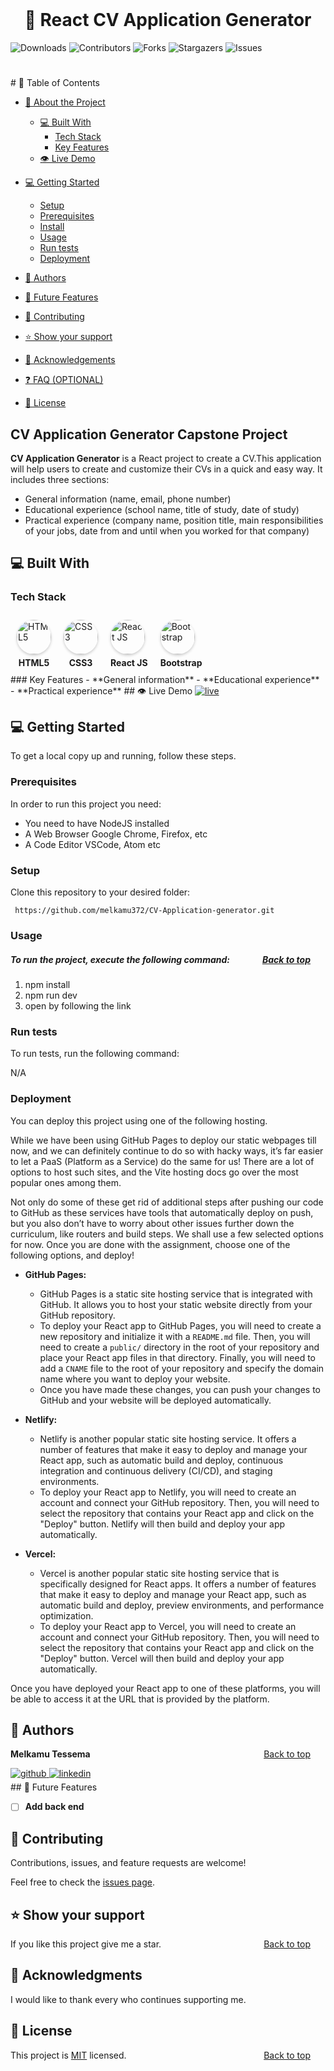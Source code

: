 <br>
<a name="readme-top"></a>
  <h1 align="center">
 🎯  React CV Application Generator <a name="about-project"></a>
  </h1>

  <p align="">

![Downloads](https://img.shields.io/github/downloads/melkamu372/CV-Application-generator/total) ![Contributors](https://img.shields.io/github/contributors/melkamu372/CV-Application-generator?color=dark-green) ![Forks](https://img.shields.io/github/forks/melkamu372/CV-Application-generator?style=social) ![Stargazers](https://img.shields.io/github/stars/melkamu372/CV-Application-generator?style=social) ![Issues](https://img.shields.io/github/issues/melkamu372/CV-Application-generator) 

<div align="">
 <h1></h1>
</div>
# 📗 Table of Contents

- [📖 About the Project](#about-project)

  - [💻  Built With](#built-with)
    - [Tech Stack](#tech-stack)
    - [Key Features](#key-features)
  - [👁 Live Demo](#live-demo)
- [💻 Getting Started](#getting-started)
  - [Setup](#setup)
  - [Prerequisites](#prerequisites)
  - [Install](#install)
  - [Usage](#usage)
  - [Run tests](#run-tests)
  - [Deployment](#deployment)
- [👥 Authors](#authors)
- [🔭 Future Features](#future-features)
- [🤝 Contributing](#contributing)
- [⭐️ Show your support](#support)
- [🙏 Acknowledgements](#acknowledgements)
- [❓ FAQ (OPTIONAL)](#faq)
- [📝 License](#license)

 ##  CV Application Generator Capstone Project <a name="about-project"></a>

**CV Application Generator**  is a React project to create a CV.This application will help users to create and customize their CVs in a quick and easy way.  It includes three sections:
* General information (name, email, phone number)
* Educational experience (school name, title of study, date of study)
* Practical experience (company name, position title, main responsibilities of your jobs, date from and until when you worked for that company)


## 💻 Built With <a name="built-with"></a>

### Tech Stack <a name="tech-stack"></a>

<div style="display: flex;"> <a href="https://www.w3.org/html/" target="_blank" style="text-decoration: none; margin: 10px;"> <img src="https://uxwing.com/wp-content/themes/uxwing/download/brands-and-social-media/html-icon.svg" alt="HTML5" width="55" height="55" style="border-radius: 50%; box-shadow: 0 2px 4px rgba(0, 0, 0, 0.2); transition: transform 0.3s;"> <p style="text-align: center; margin: 5px 0 0; font-size: 14px; font-weight: bold;">HTML5</p> </a> <a href="https://www.w3schools.com/css/" target="_blank" style="text-decoration: none; margin: 10px;"> <img src="https://uxwing.com/wp-content/themes/uxwing/download/brands-and-social-media/css-icon.svg" alt="CSS3" width="55" height="55" style="border-radius: 50%; box-shadow: 0 2px 4px rgba(0, 0, 0, 0.2); transition: transform 0.3s;"> <p style="text-align: center; margin: 5px 0 0; font-size: 14px; font-weight: bold;">CSS3</p> </a> <a href="https://reactjs.org/" target="_blank" style="text-decoration: none; margin: 10px;"> <img src="https://uxwing.com/wp-content/themes/uxwing/download/brands-and-social-media/react-js-icon.svg" alt="React JS" width="55" height="55" style="border-radius: 50%; box-shadow: 0 2px 4px rgba(0, 0, 0, 0.2); transition: transform 0.3s;"> <p style="text-align: center; margin: 5px 0 0; font-size: 14px; font-weight: bold;">React JS</p> </a> <a href="https://getbootstrap.com/" target="_blank" style="text-decoration: none; margin: 10px;"> <img src="https://uxwing.com/wp-content/themes/uxwing/download/brands-and-social-media/bootstrap-4-icon.png" alt="Bootstrap" width="55" height="55" style="border-radius: 50%; box-shadow: 0 2px 4px rgba(0, 0, 0, 0.2); transition: transform 0.3s;"> <p style="text-align: center; margin: 5px 0 0; font-size: 14px; font-weight: bold;">Bootstrap</p> </a> </div>
### Key Features <a name="key-features"></a>
- **General information**
- **Educational experience**
- **Practical experience**
## 👁 Live Demo <a name="live-demo"></a>
<a href="https://melkamu372.github.io/CV-Application-generator/" target="_blank">
<img src="https://img.shields.io/badge/live-%231E77B5.svg?&style=for-the-badge&width=50%" alt="live" />
</a>

## 💻 Getting Started <a name="getting-started"></a>

To get a local copy up and running, follow these steps.

### Prerequisites

In order to run this project you need:

- You need to have NodeJS installed
- A Web Browser Google Chrome, Firefox, etc
- A Code Editor VSCode, Atom etc 

### Setup

Clone this repository to your desired folder:

```
 https://github.com/melkamu372/CV-Application-generator.git
```
 
### Usage     

##### To run the project, execute the following command:  <a style="float: right;margin-right:1.5rem" href="#readme-top">Back to top</a>

1. npm install 
2. npm run dev
3. open by following the link

### Run tests

To run tests, run the following command:

N/A

### Deployment

You can deploy this project using one of the following hosting.

While we have been using GitHub Pages to deploy our static webpages till now, and we can definitely continue to do so with hacky ways, it’s far easier to let a PaaS (Platform as a Service) do the same for us! There are a lot of options to host such sites, and the Vite hosting docs go over the most popular ones among them.

Not only do some of these get rid of additional steps after pushing our code to GitHub as these services have tools that automatically deploy on push, but you also don’t have to worry about other issues further down the curriculum, like routers and build steps. We shall use a few selected options for now. Once you are done with the assignment, choose one of the following options, and deploy!

* **GitHub Pages:**
    * GitHub Pages is a static site hosting service that is integrated with GitHub. It allows you to host your static website directly from your GitHub repository.
    * To deploy your React app to GitHub Pages, you will need to create a new repository and initialize it with a `README.md` file. Then, you will need to create a `public/` directory in the root of your repository and place your React app files in that directory. Finally, you will need to add a `CNAME` file to the root of your repository and specify the domain name where you want to deploy your website.
    * Once you have made these changes, you can push your changes to GitHub and your website will be deployed automatically.

* **Netlify:**
    * Netlify is another popular static site hosting service. It offers a number of features that make it easy to deploy and manage your React app, such as automatic build and deploy, continuous integration and continuous delivery (CI/CD), and staging environments.
    * To deploy your React app to Netlify, you will need to create an account and connect your GitHub repository. Then, you will need to select the repository that contains your React app and click on the "Deploy" button. Netlify will then build and deploy your app automatically.

* **Vercel:**
    * Vercel is another popular static site hosting service that is specifically designed for React apps. It offers a number of features that make it easy to deploy and manage your React app, such as automatic build and deploy, preview environments, and performance optimization.
    * To deploy your React app to Vercel, you will need to create an account and connect your GitHub repository. Then, you will need to select the repository that contains your React app and click on the "Deploy" button. Vercel will then build and deploy your app automatically.

Once you have deployed your React app to one of these platforms, you will be able to access it at the URL that is provided by the platform.

## 👥 Authors <a name="authors"></a>

  **Melkamu Tessema**   <a style="float: right;margin-right:1.5rem" href="#readme-top">Back to top</a>

<div align="">
<a href="https://github.com/https://github.com/melkamu372" target="_blank">
<img src=https://img.shields.io/badge/github-%2324292e.svg?&style=for-the-badge&logo=github&logoColor=white alt=github style="margin-bottom: 5px;" />
</a>
<a href="https://linkedin.com/in/https://www.linkedin.com/in/melkamu372/" target="_blank">
<img src=https://img.shields.io/badge/linkedin-%231E77B5.svg?&style=for-the-badge&logo=linkedin&logoColor=white alt=linkedin style="margin-bottom: 5px;" />
</a>  
</div> 
## 🔭 Future Features <a name="future-features"></a>

- [ ] **Add back end**

## 🤝 Contributing <a name="contributing"></a>

Contributions, issues, and feature requests are welcome!

Feel free to check the [issues page](../../issues/).

## ⭐️ Show your support <a name="support"></a>

If you like this project give me a star. <a style="float: right;margin-right:1.5rem" href="#readme-top">Back to top</a>

## 🙏 Acknowledgments <a name="acknowledgements"></a>
I would like to thank every who continues supporting me.

## 📝 License <a name="license"></a>

This project is [MIT](./MIT.md) licensed. <a style="float: right;margin-right:1.5rem" href="#readme-top">Back to top</a>





